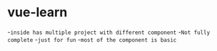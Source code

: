 # vue-learn

-`inside has multiple project with different component`
-`Not fully complete`
-`just for fun`
-`most of the component is basic`
